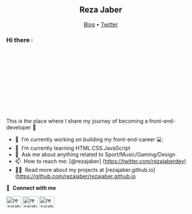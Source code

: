 <h2 align="center">Reza Jaber</h2>
<p align="center">
  <a href="https://rezajaber.dev">Blog</a> •
  <a href="https://twitter.com/rezajaberdev">Twitter</a>
</p>

### Hi there <a href="https://www.rezjaber.dev/"><img src="https://media.giphy.com/media/hvRJCLFzcasrR4ia7z/giphy.gif" width="5%"></a>
This is the place where I share my journey of becoming a front-end-developer :rofl:

- 🔭 &nbsp;I’m currently working on building my front-end-career 💻:
- 🌱 &nbsp;I’m currently learning HTML.CSS.JavaScript
- 💬 &nbsp;Ask me about anything related to Sport/Music/Gaming/Design
- 📫 &nbsp;How to reach me: [@rezajaber] (https://twitter.com/rezajaberdev)</a>
- 👨‍💻 &nbsp;Read more about my projects at [rezajaber.github.io] (https://github.com/rezajaber/rezajaber.github.io

<p></p>
<p></p>

🔗 &nbsp;**Connect with me**
<p align="left">
<a href="https://twitter.com/rezajaberdev" target="blank"><img align="center" src="https://raw.githubusercontent.com/rahuldkjain/github-profile-readme-generator/master/src/images/icons/Social/twitter.svg" alt="rezajaber" height="30" width="40" /></a>
<a href="https://www.linkedin.com/in/reza-jaber-583b511ba/" target="blank"><img align="center" src="https://raw.githubusercontent.com/rahuldkjain/github-profile-readme-generator/master/src/images/icons/Social/linked-in-alt.svg" alt="rezajaber" height="30" width="40" /></a>
<a href="https://www.instagram.com/tape.reza/" target="blank"><img align="center" src="https://raw.githubusercontent.com/rahuldkjain/github-profile-readme-generator/master/src/images/icons/Social/instagram.svg" alt="rezajaber" height="30" width="40" /></a>
<!---
rezajaber/rezajaber is a ✨ special ✨ repository because its `README.md` (this file) appears on your GitHub profile.
You can click the Preview link to take a look at your changes.
--->
